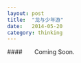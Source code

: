 ```yaml
---
layout: post
title:  "龙与少年游"
date:   2014-05-20
category: thinking
---
```

####&emsp;&emsp;Coming Soon.